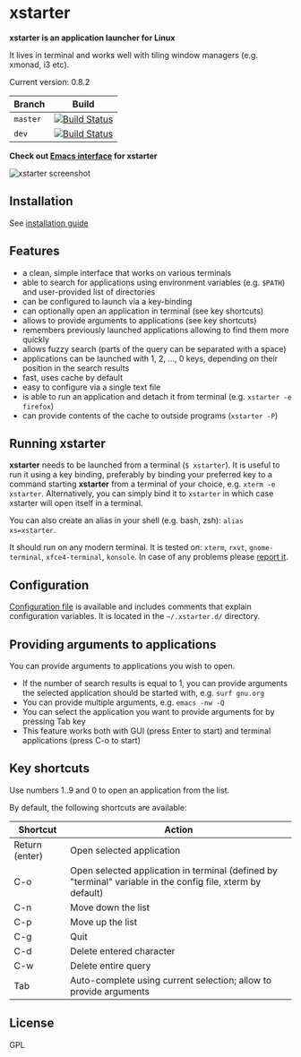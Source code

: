 # xstarter

**xstarter is an application launcher for Linux**

It lives in terminal and works well with tiling window managers (e.g. xmonad, i3 etc).

Current version: 0.8.2

| Branch | Build |
| --- | --- |
|`master`|[![Build Status](https://travis-ci.org/lchsk/xstarter.svg?branch=master)](https://travis-ci.org/lchsk/xstarter)|
|`dev`|[![Build Status](https://travis-ci.org/lchsk/xstarter.svg?branch=dev)](https://travis-ci.org/lchsk/xstarter)|

**Check out [Emacs interface](https://github.com/lchsk/helm-xstarter) for xstarter**

![xstarter screenshot](./docs_source/xstarter/source/data/xstarter_2.png "xstarter application launcher")

## Installation

See [installation guide](INSTALL.md)

## Features

* a clean, simple interface that works on various terminals
* able to search for applications using environment variables (e.g. `$PATH`) and user-provided list of directories
* can be configured to launch via a key-binding
* can optionally open an application in terminal (see key shortcuts)
* allows to provide arguments to applications (see key shortcuts)
* remembers previously launched applications allowing to find them more quickly
* allows fuzzy search (parts of the query can be separated with a space)
* applications can be launched with 1, 2, ..., 0 keys, depending on their position in the search results
* fast, uses cache by default
* easy to configure via a single text file
* is able to run an application and detach it from terminal (e.g. `xstarter -e firefox`)
* can provide contents of the cache to outside programs (`xstarter -P`)

## Running xstarter

**xstarter** needs to be launched from a terminal (`$ xstarter`). It is useful to run it using a key binding, preferably by binding your preferred key to a command starting **xstarter** from a terminal of your choice, e.g. `xterm -e xstarter`. Alternatively, you can simply bind it to `xstarter` in which case xstarter will open itself in a terminal.

You can also create an alias in your shell (e.g. bash, zsh): `alias xs=xstarter`.

It should run on any modern terminal. It is tested on: `xterm`, `rxvt`, `gnome-terminal`, `xfce4-terminal`, `konsole`. In case of any problems please [report it](https://github.com/lchsk/xstarter/issues/new).

## Configuration

[Configuration file](./xstarter.conf) is available and includes comments that explain configuration variables. It is located in the `~/.xstarter.d/` directory.

## Providing arguments to applications

You can provide arguments to applications you wish to open.

* If the number of search results is equal to 1, you can provide arguments the selected application should be started with, e.g. `surf gnu.org`
* You can provide multiple arguments, e.g. `emacs -nw -Q`
* You can select the application you want to provide arguments for by pressing Tab key
* This feature works both with GUI (press Enter to start) and terminal applications (press C-o to start)

## Key shortcuts

Use numbers 1..9 and 0 to open an application from the list.

By default, the following shortcuts are available:

| Shortcut | Action |
| --- | --- |
|Return (enter)|Open selected application|
|C-o|Open selected application in terminal (defined by "terminal" variable in the config file, xterm by default)|
|C-n|Move down the list|
|C-p|Move up the list|
|C-g|Quit|
|C-d|Delete entered character|
|C-w|Delete entire query|
|Tab|Auto-complete using current selection; allow to provide arguments|


## License

GPL
